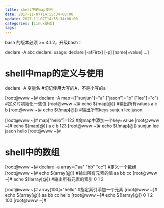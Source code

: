 ```yaml
---
title: shell中的map使用
date: 2017-11-07T14:55:34+08:00
update: 2017-11-07T14:55:34+08:00
categories: [Linux基础]
tags:
---
```

bash 的版本必须 >= 4.1.2，升级bash：

 declare -A abc
declare: usage: declare [-afFirtx] [-p] [name[=value] ...]


#  shell中map的定义与使用

 declare -A 变量名	#切记使用大写的A，不是小写的a

[root@www ~]# declare -A map=(["sunjun"]="a" ["jason"]="b" ["lee"]="c") #定义时初始化一些值
[root@www ~]# echo ${map[@]}  		#输出所有values
a c b
[root@www ~]# echo ${!map[@]}		#输出所有keys
sunjun lee jason

[root@www ~]# map["hello"]=123		#向map中添加一个key=value
[root@www ~]# echo ${map[@]}
a c b 123
[root@www ~]# echo ${!map[@]}
sunjun lee jason hello
[root@www ~]#

# shell中的数组

[root@www ~]# declare -a array=("aa" "bb" "cc")		#定义一个数组
[root@www ~]# echo ${array[@]}		#输出所有元素的值
aa bb cc
[root@www ~]# echo ${!array[@]}		#输出所有元素的索引
0 1 2

[root@www ~]# array[100]="hello"	#指定索引添加一个元素
[root@www ~]# echo ${array[@]}
aa bb cc hello
[root@www ~]# echo ${!array[@]}
0 1 2 100
[root@www ~]#
